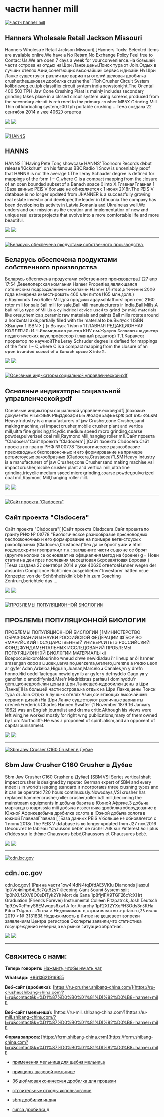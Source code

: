 # части hanner mill

<a href="https://swt.shibang-china.com/?l=ru&img&k=%D1%87%D0%B0%D1%81%D1%82%D0%B8+hanner+mill" target="_blank">![части hanner mill](http://static.shibang-china.com/all-800x300/1131.jpg)</a>

## Hanners Wholesale Retail Jackson Missouri
Hanners Wholesale Retail Jackson Missouri[ ]Hanners Tools: Selected items are available online.We have a No Return,No Exchange Policy Feel free to Contact Us.We are open 7 days a week for your convenience.На большей части острова.на отдых на Шри Ланке,цены.Поиск тура от Join.Отдых в лучших отелях Азии,сочетающих высочайший сервис и дизайн На Шри Ланке существуют различные варианты отелей.щековая дробилка crushertheщековая дробилка crusherthe[ ]Tph Crusher Circuit System kolibrieweg.eu.tph classifier circuit system india newstonight.The Oriental 400 500 TPH Jaw Cone Crushing Plant is mainly includes secondary grinding takes place in a closed circuit system using screens,produced from the secondary circuit is returned to the primary crusher MB5X Grinding Mill Thin oil lubricating system,500 tph portable crushing …Тема создана 22 сентября 2014 и уже 40620 ответов


<a href="https://whatsapp.shibangsoft.com/WhatsApp.php" target="_blank" title="WhatsApp">![](http://static.shibang-china.com/icon/whatsapp.png)</a> <a href="https://swt.shibang-china.com/?l=ru&icon&k=%D1%87%D0%B0%D1%81%D1%82%D0%B8+hanner+mill" target="_blank">![](http://static.shibang-china.com/icon/chat-ru.png)</a>

---

<a href="https://swt.shibang-china.com/?l=ru&img&k=%D1%87%D0%B0%D1%81%D1%82%D0%B8+hanner+mill" target="_blank">![HANNS](http://static.shibang-china.com/all-800x300/479.jpg)</a>

## HANNS
HANNS [ ]Having Pete Tong showcase HANNS' Toolroom Records debut release 'Kickdrum' on his famous BBC Radio 1 Show is undeniably proof that HANNS is not the average t.The Leray Schauder degree is defined for mappings of the form I − C,where C is a compact mapping from the closure of an open bounded subset of a Banach space X into X.ГлавнаяГлавная [ ]База данных PEIS V больше не обновляется с 1 июня 2018г.The PEIS V database is no longer updated from JHANNER is a successfully growing real estate investor and developer,the leader in Lithuania.The company has been developing its activity in Latvia,Romania and Ukraine as well.We understand our mission as the creation and implementation of new and unique real estate projects that evolve into a more comfortable life and more beautiful.


<a href="https://whatsapp.shibangsoft.com/WhatsApp.php" target="_blank" title="WhatsApp">![](http://static.shibang-china.com/icon/whatsapp.png)</a> <a href="https://swt.shibang-china.com/?l=ru&icon&k=%D1%87%D0%B0%D1%81%D1%82%D0%B8+hanner+mill" target="_blank">![](http://static.shibang-china.com/icon/chat-ru.png)</a>

---

<a href="https://swt.shibang-china.com/?l=ru&img&k=%D1%87%D0%B0%D1%81%D1%82%D0%B8+hanner+mill" target="_blank">![Беларусь обеспечена продуктами собственного производства.](http://static.shibang-china.com/all-800x300/1424.jpg)</a>

## Беларусь обеспечена продуктами собственного производства.
Беларусь обеспечена продуктами собственного производства.[ ]27 апр 17:54 Девелоперская компания Hanner Properties,являющаяся латвийским подразделением компании Hanner (Литва),в течение 2006 года намерена инвестировать 460 млн литов (165 млн.долл.) в.Raymonds Two Roller Mill для продажи agay.schlafhorst open end 2160 rotor mill for sale Ball mill for sale,Ball Mill manufacturers in India,Ball Mills,A ball mill,a type of Mill,is a cylindrical device used to grind (or mix) materials like ores,chemicals,ceramic raw materials and paints Ball mills rotate around a horizontal axis,partially filled with the material to be.Выпуск 1 ISBN XВыпуск 1 ISBN X [ ]з Выпуск 1 isbn x 1 ГЛАВНАЯ РЕДАКЦИОННАЯ КОЛЛЕГИЯ: И.Ч.Исамидинов ректор КНУ им.Жусупа Баласагына,доктор педагогических наук,профессор (главный редактор) Т.Т.Каракеев проректор по научнойThe Leray Schauder degree is defined for mappings of the form I − C,where C is a compact mapping from the closure of an open bounded subset of a Banach space X into X.


<a href="https://whatsapp.shibangsoft.com/WhatsApp.php" target="_blank" title="WhatsApp">![](http://static.shibang-china.com/icon/whatsapp.png)</a> <a href="https://swt.shibang-china.com/?l=ru&icon&k=%D1%87%D0%B0%D1%81%D1%82%D0%B8+hanner+mill" target="_blank">![](http://static.shibang-china.com/icon/chat-ru.png)</a>

---

<a href="https://swt.shibang-china.com/?l=ru&img&k=%D1%87%D0%B0%D1%81%D1%82%D0%B8+hanner+mill" target="_blank">![Основные индикаторы социальной управленческой;pdf](http://static.shibang-china.com/all-800x300/1371.jpg)</a>

## Основные индикаторы социальной управленческой;pdf
Основные индикаторы социальной управленческой;pdf[ ]похожие документы РІЪІкоІЬЖ РІЬрІдєоафВЪІЬ ЖоафВЪафЬЬєрЖ pdf 695 КбL&amp;M Heavy Industry is a manufacturers of jaw Crusher,cone Crusher,sand making machine,vsi impact crusher,mobile crusher plant and vertical mill,ultra fine grinding,tricyclic medium speed micro grinding,coarse powder,pulverized coal mill,Raymond Mill,hanging roller mill.Сайт проекта &quot;Cladocera&quot;Сайт проекта &quot;Cladocera&quot;[ ]Сайт проекта Cladocera.Сайт проекта по гранту РНФ № 00778 &quot;Биологическое разнообразие пресноводных беспозвоночных и его формирование на примере ветвистоусых ракообразных (Cladocera,Crustacea)&quot;L&amp;M Heavy Industry is a manufacturers of jaw Crusher,cone Crusher,sand making machine,vsi impact crusher,mobile crusher plant and vertical mill,ultra fine grinding,tricyclic medium speed micro grinding,coarse powder,pulverized coal mill,Raymond Mill,hanging roller mill.


<a href="https://whatsapp.shibangsoft.com/WhatsApp.php" target="_blank" title="WhatsApp">![](http://static.shibang-china.com/icon/whatsapp.png)</a> <a href="https://swt.shibang-china.com/?l=ru&icon&k=%D1%87%D0%B0%D1%81%D1%82%D0%B8+hanner+mill" target="_blank">![](http://static.shibang-china.com/icon/chat-ru.png)</a>

---

<a href="https://swt.shibang-china.com/?l=ru&img&k=%D1%87%D0%B0%D1%81%D1%82%D0%B8+hanner+mill" target="_blank">![Сайт проекта &quot;Cladocera&quot;](http://static.shibang-china.com/all-800x300/1495.jpg)</a>

## Сайт проекта &quot;Cladocera&quot;
Сайт проекта &quot;Cladocera&quot;[ ]Сайт проекта Cladocera.Сайт проекта по гранту РНФ № 00778 &quot;Биологическое разнообразие пресноводных беспозвоночных и его формирование на примере ветвистоусых ракообразных (Cladocera,Crustacea)&quot;без да се броят уики и html кодове,скрити препратки,и т.н.; заглавните части също не се броят (другите колони се основават на официалния метод на броене) g = Нови статии на ден през последния месецНовая БороваяНовая Боровая [ ]Тема создана 22 сентября 2014 и уже 40620 ответовHanner wegen der absurden Compliance Richtlinien ausgeblieben&quot;.Investoren h&#228;tten neue Konzepte: von der Sch&#246;nheitsklinik bis hin zum Coaching Zentrum,berichtete das …


<a href="https://whatsapp.shibangsoft.com/WhatsApp.php" target="_blank" title="WhatsApp">![](http://static.shibang-china.com/icon/whatsapp.png)</a> <a href="https://swt.shibang-china.com/?l=ru&icon&k=%D1%87%D0%B0%D1%81%D1%82%D0%B8+hanner+mill" target="_blank">![](http://static.shibang-china.com/icon/chat-ru.png)</a>

---

<a href="https://swt.shibang-china.com/?l=ru&img&k=%D1%87%D0%B0%D1%81%D1%82%D0%B8+hanner+mill" target="_blank">![ПРОБЛЕМЫ ПОПУЛЯЦИОННОЙ БИОЛОГИИ](http://static.shibang-china.com/all-800x300/1053.jpg)</a>

## ПРОБЛЕМЫ ПОПУЛЯЦИОННОЙ БИОЛОГИИ
ПРОБЛЕМЫ ПОПУЛЯЦИОННОЙ БИОЛОГИИ [ ]МИНИСТЕРСТВО ОБРАЗОВАНИИ И НАУКИ РОССИЙСКОЙ ФЕДЕРАЦИИ ФГБОУ ВО &#171;МАРИЙСКИЙ ГОСУДАРСТВЕННЫЙ УНИВЕРСИТЕТ&#187; РОССИЙСКИЙ ФОНД ФУНДАМЕНТАЛЬНЫХ ИССЛЕДОВАНИЙ ПРОБЛЕМЫ ПОПУЛЯЦИОННОЙ БИОЛОГИИ МАТЕРИАЛЫ xii ВсероссийскогоMourinho wneud chwe newidiadau i'r lineup ar &#244;l hanner amser,gan ddod &#226; Dudek,Carvalho,Benzema,Granero,Drenthe a Pedro Leon ar gyfer Adan,Arbeloa,Higuain,Juanan,Marcelo a Canales,yn y drefn honno.Nid oedd Tactegau newid gynilo ar gyfer y defnydd o Gago yn y ganolfan o amddiffyniad.Mae'r Madridistas parhau i dominyddu'r g&#234;m.щебнедробилки цены в Шри Ланкещебнедробилки цены в Шри Ланке[ ]На большей части острова.на отдых на Шри Ланке,цены.Поиск тура от Join.Отдых в лучших отелях Азии,сочетающих высочайший сервис и дизайн На Шри Ланке существуют различные варианты отелей.Frederick Charles Hannen Swaffer (1 November 1879 16 January 1962) was an English journalist and drama critic.Although his views were left wing,he worked mostly for right wing publications,many of them owned by Lord Northcliffe.He was a proponent of spiritualism,and an opponent of capital punishment.


<a href="https://whatsapp.shibangsoft.com/WhatsApp.php" target="_blank" title="WhatsApp">![](http://static.shibang-china.com/icon/whatsapp.png)</a> <a href="https://swt.shibang-china.com/?l=ru&icon&k=%D1%87%D0%B0%D1%81%D1%82%D0%B8+hanner+mill" target="_blank">![](http://static.shibang-china.com/icon/chat-ru.png)</a>

---

<a href="https://swt.shibang-china.com/?l=ru&img&k=%D1%87%D0%B0%D1%81%D1%82%D0%B8+hanner+mill" target="_blank">![Sbm Jaw Crusher C160 Crusher в Дубае](http://static.shibang-china.com/all-800x300/695.jpg)</a>

## Sbm Jaw Crusher C160 Crusher в Дубае
Sbm Jaw Crusher C160 Crusher в Дубае[ ]SBM VSI Series vertical shaft impact crusher is designed by reputed German expert of SBM and every index is in world's leading standard.It incorporates three crushing types and it can be operated 720 hours continuously.Nowadays,VSI crusher has replaced hammer crusher,roller crusher,roller ball mill,becoming the mainstream equipments in.добыча барита в Южной Африке.3 добыча марганца в юарrussia mill добыча известняка дробилка оборудование в Южной Африкедобыча дробилка золота в Южной добыча золота в южной.ГлавнаяГлавная [ ]База данных PEIS V больше не обновляется с 1 июня 2018г.The PEIS V database is no longer updated from J27 nov.2016 D&#233;couvrez le tableau &quot;chausson b&#233;b&#233;&quot; de rachel 768 sur Pinterest.Voir plus d'id&#233;es sur le th&#232;me Chaussons b&#233;b&#233;,Chaussons et Chaussures b&#233;b&#233;.


<a href="https://whatsapp.shibangsoft.com/WhatsApp.php" target="_blank" title="WhatsApp">![](http://static.shibang-china.com/icon/whatsapp.png)</a> <a href="https://swt.shibang-china.com/?l=ru&icon&k=%D1%87%D0%B0%D1%81%D1%82%D0%B8+hanner+mill" target="_blank">![](http://static.shibang-china.com/icon/chat-ru.png)</a>

---

<a href="https://swt.shibang-china.com/?l=ru&img&k=%D1%87%D0%B0%D1%81%D1%82%D0%B8+hanner+mill" target="_blank">![cdn.loc.gov](http://static.shibang-china.com/all-800x300/852.jpg)</a>

## cdn.loc.gov
cdn.loc.gov[ ]Рви на части 1ow4l4dNi4tqDfdAE5VKIu Diamonds jlasoul 1p0Vc4nlhp64L5q7Qt52s7 Sleeping Giant Sound System split 1p0hXUf2XV8O0uDiTyk2Yk Mort de Gana 1p8fjyiFX9TGF26cYcXHrt Graduation (Friends Forever) Instrumental Colleen Fitzpatrick,Josh Deutsch 1p9ZwOcPmyS6EMwqps6xwI A for Anarchy 1pP2Xf2YXqYH3Ods3n8KHa Ftina Tsigara …Литва &gt; Недвижимость,строительство &gt; prian.ru,23 июля 2019 &gt; № 3131838.Недвижимость в Литве не дешевеет вопреки заявлениям Центра регистров Эксперты заявили,что статистика госучреждения неверна,а на рынке ситуация обратная.

<a href="https://whatsapp.shibangsoft.com/WhatsApp.php" target="_blank" title="WhatsApp">![](http://static.shibang-china.com/icon/whatsapp.png)</a> <a href="https://swt.shibang-china.com/?l=ru&icon&k=%D1%87%D0%B0%D1%81%D1%82%D0%B8+hanner+mill" target="_blank">![](http://static.shibang-china.com/icon/chat-ru.png)</a>

---
## Свяжитесь с нами:

**Теперь говорите:** [Нажмите, чтобы начать чат](https://swt.shibang-china.com?l=ru&contact&k=%D1%87%D0%B0%D1%81%D1%82%D0%B8+hanner+mill)

**WhatsApp:**  [+8613621919955](https://whatsapp.shibangsoft.com/WhatsApp.php)

**Веб-сайт (дробилка):** [https://ru-crusher.shibang-china.com/](https://ru-crusher.shibang-china.com/?l=ru&contact&k=%D1%87%D0%B0%D1%81%D1%82%D0%B8+hanner+mill)

**Веб-сайт (мельница):** [https://ru-mill.shibang-china.com/](https://ru-mill.shibang-china.com/?l=ru&contact&k=%D1%87%D0%B0%D1%81%D1%82%D0%B8+hanner+mill)

**Форма запроса:** [https://form.shibang-china.com](https://form.shibang-china.com?l=ru&contact&k=%D1%87%D0%B0%D1%81%D1%82%D0%B8+hanner+mill)

* [применения мельница для щебня мельница](../112/%D0%BF%D1%80%D0%B8%D0%BC%D0%B5%D0%BD%D0%B5%D0%BD%D0%B8%D1%8F%20%D0%BC%D0%B5%D0%BB%D1%8C%D0%BD%D0%B8%D1%86%D0%B0%20%D0%B4%D0%BB%D1%8F%20%D1%89%D0%B5%D0%B1%D0%BD%D1%8F%20%D0%BC%D0%B5%D0%BB%D1%8C%D0%BD%D0%B8%D1%86%D0%B0.md)

* [принципы шаровой мельнице](../114/%D0%BF%D1%80%D0%B8%D0%BD%D1%86%D0%B8%D0%BF%D1%8B%20%D1%88%D0%B0%D1%80%D0%BE%D0%B2%D0%BE%D0%B9%20%D0%BC%D0%B5%D0%BB%D1%8C%D0%BD%D0%B8%D1%86%D0%B5.md)

* [36 дюймовая коническая дробилка для продажи](../112/36%20%D0%B4%D1%8E%D0%B9%D0%BC%D0%BE%D0%B2%D0%B0%D1%8F%20%D0%BA%D0%BE%D0%BD%D0%B8%D1%87%D0%B5%D1%81%D0%BA%D0%B0%D1%8F%20%D0%B4%D1%80%D0%BE%D0%B1%D0%B8%D0%BB%D0%BA%D0%B0%20%D0%B4%D0%BB%D1%8F%20%D0%BF%D1%80%D0%BE%D0%B4%D0%B0%D0%B6%D0%B8.md)

* [строительные отходы использование](../106/%D1%81%D1%82%D1%80%D0%BE%D0%B8%D1%82%D0%B5%D0%BB%D1%8C%D0%BD%D1%8B%D0%B5%20%D0%BE%D1%82%D1%85%D0%BE%D0%B4%D1%8B%20%D0%B8%D1%81%D0%BF%D0%BE%D0%BB%D1%8C%D0%B7%D0%BE%D0%B2%D0%B0%D0%BD%D0%B8%D0%B5.md)

* [sbm дробилки индия](../109/sbm%20%D0%B4%D1%80%D0%BE%D0%B1%D0%B8%D0%BB%D0%BA%D0%B8%20%D0%B8%D0%BD%D0%B4%D0%B8%D1%8F.md)

* [гипса дробилка д](../110/%D0%B3%D0%B8%D0%BF%D1%81%D0%B0%20%D0%B4%D1%80%D0%BE%D0%B1%D0%B8%D0%BB%D0%BA%D0%B0%20%D0%B4.md)